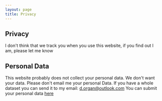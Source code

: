 ```yaml
---
layout: page
title: Privacy
---
```


## Privacy 
I don't think that we track you when you use this website, if you find out I am, please let me know
## Personal Data
This website probably does not collect your personal data. We don't want your data. Please don't email me your personal Data.
If you have a whole dataset you can send it to my email: d.organ@outlook.com
You can submit your personal data [here][form]


[form]: https://forms.gle/mB8yiVM3vAwxcp569